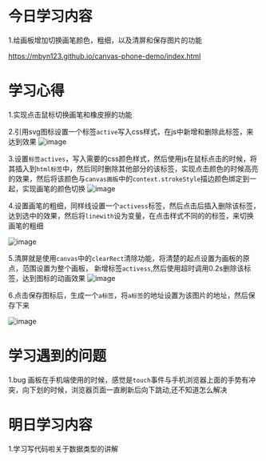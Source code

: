 # 今日学习内容

1.给画板增加切换画笔颜色，粗细，以及清屏和保存图片的功能

https://mbyn123.github.io/canvas-phone-demo/index.html

# 学习心得

1.实现点击鼠标切换画笔和橡皮擦的功能

2.引用svg图标设置一个标签`active`写入css样式，在js中新增和删除此标签，来达到效果
![image](http://pr517hrho.bkt.clouddn.com/%E5%BE%AE%E4%BF%A1%E6%88%AA%E5%9B%BE_20190507220115.png)

3.设置`标签actives`，写入需要的css颜色样式，然后使用js在鼠标点击的时候，将其插入到`html标签`中，然后同时删除其他部分的该标签，实现点击颜色的时候高亮的效果，然后将该颜色与`canvas画板`中的`context.strokeStyle`描边颜色绑定到一起，实现画笔的颜色切换
![image](http://pr517hrho.bkt.clouddn.com/%E5%BE%AE%E4%BF%A1%E6%88%AA%E5%9B%BE_20190507221125.png)

4.设置画笔的粗细，同样线设置一个`activess`标签，然后点击后插入删除该标签，达到选中的效果，然后将`linewith`设为变量，在点击样式不同的的标签，来切换画笔的粗细

![image](http://pr517hrho.bkt.clouddn.com/%E5%BE%AE%E4%BF%A1%E6%88%AA%E5%9B%BE_20190507222407.png)

5.清屏就是使用`canvas`中的`clearRect`清除功能，将清楚的起点设置为画板的原点，范围设置为整个画板，
新增标签`activess`,然后使用超时调用0.2s删除该标签，达到图标的动画效果
![image](http://pr517hrho.bkt.clouddn.com/%E5%BE%AE%E4%BF%A1%E6%88%AA%E5%9B%BE_20190507222449.png)

6.点击保存图标后，生成一个`a标签`，将`a标签`的地址设置为该图片的地址，然后保存下来

![image](http://pr517hrho.bkt.clouddn.com/%E5%BE%AE%E4%BF%A1%E6%88%AA%E5%9B%BE_20190507222458.png)

# 学习遇到的问题

1.bug 画板在手机端使用的时候，感觉是`touch`事件与手机浏览器上面的手势有冲突，向下划的时候，浏览器页面一直刷新后向下跳动,还不知道怎么解决

# 明日学习内容

1.学习写代码啦关于数据类型的讲解